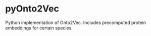 # pyOnto2Vec
Python implementation of Onto2Vec. Includes precomputed protein embeddings for certain species.
